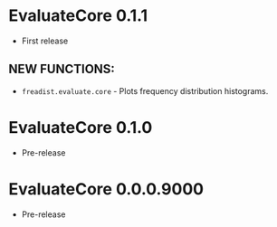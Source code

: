 # EvaluateCore  0.1.1

* First release

## NEW FUNCTIONS:
* `freadist.evaluate.core` - Plots frequency distribution histograms.

# EvaluateCore  0.1.0

* Pre-release

# EvaluateCore  0.0.0.9000

* Pre-release
